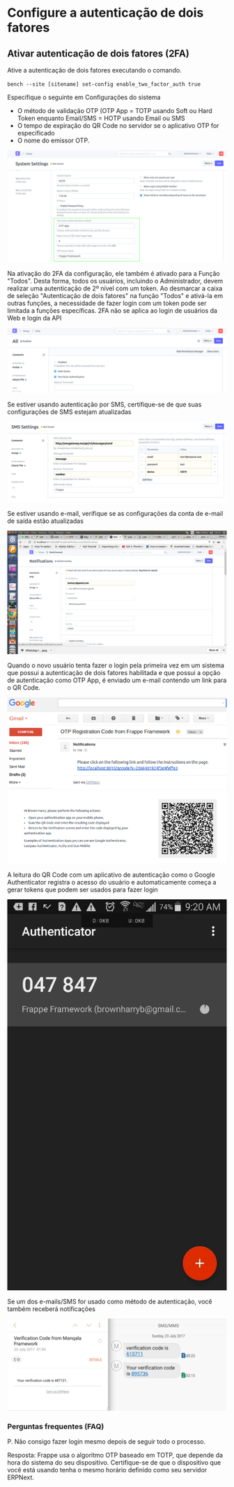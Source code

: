 # Configure a autenticação de dois fatores


## Ativar autenticação de dois fatores (2FA)


Ative a autenticação de dois fatores executando o comando.


`bench --site [sitename] set-config enable_two_factor_auth true`


Especifique o seguinte em Configurações do sistema


* O método de validação OTP (OTP App = TOTP usando Soft ou Hard Token enquanto Email/SMS = HOTP usando Email ou SMS
* O tempo de expiração do QR Code no servidor se o aplicativo OTP for especificado
* O nome do emissor OTP.


![Ativar autenticação de dois fatores](/files/twofactor-1.png)


Na ativação do 2FA da configuração, ele também é ativado para a Função "Todos". Desta forma, todos os usuários, incluindo o Administrador, devem realizar uma autenticação de 2º nível com um token. Ao desmarcar a caixa de seleção "Autenticação de dois fatores" na função "Todos" e ativá-la em outras funções, a necessidade de fazer login com um token pode ser limitada a funções específicas. 2FA não se aplica ao login de usuários da Web e login da API


![Função Habilitar Autenticação de Dois Fatores](/files/twofactor-2.png)


Se estiver usando autenticação por SMS, certifique-se de que suas configurações de SMS estejam atualizadas


![Configurações de SMS](/files/twofactor-3.png)


Se estiver usando e-mail, verifique se as configurações da conta de e-mail de saída estão atualizadas


![Configurações de e-mail](/files/twofactor-4.png)


Quando o novo usuário tenta fazer o login pela primeira vez em um sistema que possui a autenticação de dois fatores habilitada e que possui a opção de autenticação como OTP App, é enviado um e-mail contendo um link para o QR Code.


![Email Notify Two Factor](/files/twofactor-5.png)
![Página de código QR](/files/twofactor-6.png)


A leitura do QR Code com um aplicativo de autenticação como o Google Authenticator registra o acesso do usuário e automaticamente começa a gerar tokens que podem ser usados ​​para fazer login


![Aplicativo de digitalização de dois fatores](/files/twofactor_app.jpeg)


Se um dos e-mails/SMS for usado como método de autenticação, você também receberá notificações


![E-mail e SMS](/files/twofactor-8.png)


### Perguntas frequentes (FAQ)


P. Não consigo fazer login mesmo depois de seguir todo o processo.


Resposta: Frappe usa o algoritmo OTP baseado em TOTP, que depende da hora do sistema do seu dispositivo. Certifique-se de que o dispositivo que você está usando tenha o mesmo horário definido como seu servidor ERPNext.